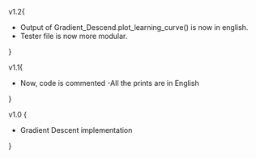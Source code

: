 v1.2{

- Output of Gradient_Descend.plot_learning_curve() is now in english.
- Tester file is now more modular.

}

v1.1{

- Now, code is commented -All the prints are in English

}

v1.0 {

- Gradient Descent implementation

}